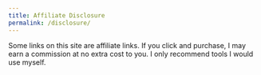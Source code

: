 ```yaml
---
title: Affiliate Disclosure
permalink: /disclosure/
---
```

Some links on this site are affiliate links. If you click and purchase, I may earn a commission at no extra cost to you. I only recommend tools I would use myself.
